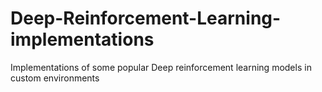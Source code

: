 # Deep-Reinforcement-Learning-implementations
Implementations of some popular Deep reinforcement learning models in custom environments
